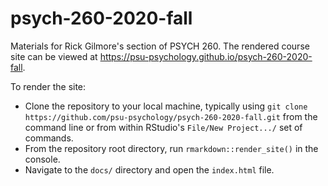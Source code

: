 # psych-260-2020-fall

Materials for Rick Gilmore's section of PSYCH 260.
The rendered course site can be viewed at <https://psu-psychology.github.io/psych-260-2020-fall>.

To render the site:

- Clone the repository to your local machine, typically using `git clone https://github.com/psu-psychology/psych-260-2020-fall.git` from the command line or from within RStudio's `File/New Project.../` set of commands.
- From the repository root directory, run `rmarkdown::render_site()` in the console.
- Navigate to the `docs/` directory and open the `index.html` file.
